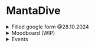 # MantaDive


<details>
  <summary>
    Filled google form @28.10.2024
  </summary>
  
  ### Group name*
  Manta Dive
  
  ### Game genre*
  Idle Game
  
  ### Core concept of your game*
  You control your Manta to dive underwater in a Dungeon Crawler-esque style with the goal of collecting resources and animal friends while making it back to your home base alive. The collected resources and items can then be spent / equipped to allow for deeper dives in future sessions.
  
  ### Gameplay (explain with an example please)*
  A "run" consists of one dive, starting either at the surface of the sea or later at a deeper point unlocked using meta progression. Along your dive towards deeper areas, you can encounter a multitude of different events. These events range from simple resource collection, obstacles, puzzles, interaction with different friendly sea creatures (eg. hand over some ressources to help them with a problem in return they help you in some way/ dont help them and get a negative outcome now or at a later point), all the way to fights that could end your run. At certain points, you can decide whether or not to push further into the depths hunting for rarer and stronger materials to upgrade your manta or to return to the surface, saving the progress gained in that dive and allowing for the use of the found resources.
  
  The maximum depth reached across all your runs can be displayed on a leaderboard to compare your accomplishments with other players. This could include items used in that run.
  
  ### Meta progression (explain with an example please)*
  The meta progression of the game is created through the upgrade system, usable items and animal friend expeditions to enable deeper dives in future runs. 
  
  Examples for possible upgrades can be the ability to start the session at a deeper depth, or increased health.
  Examples for possible items could be consumable items that prevent a bad event outcome once, or items that increase the number of resources you find.
  Animal friend expeditions will passively generate both resources and items at a lower rate even while the game is closed. 
  
  ### Asset requirements (if you need any 2D/3D/UI assets)*
  The assests required revolve mostly around the scenery and encountered events.
  
  Differents depths might use a different backgrounds to visualize the progress
  The ressources and creatures found need to have their on sprites
  To match the visuals different sound effect/music might be used to convay the events feel
  
  ### Anything else?
  -
</details>
<details>
  <summary>
    Moodboard (WIP)
  </summary>
  
  ![image](./moodboard/377ac0ac-9892-b6ff-2152-2dd754cf5ea3.jpeg)
  ![image](./moodboard/869a61947e07fd6e9d185796baf14174.jpg)
  ![image](./moodboard/cd1d10b6d98ddb8fce79fbba10dd5e30.jpg)
  ![image](./moodboard/pixel-art-1667513486.png)
</details>
<details>
  <summary>
    Events
  </summary>
  
```mermaid
graph TD;

newRun(((newRun))) --> start
start --> createEvent{{createEvent}}
createEvent --> battleEvent & ressourceEvent & encounterEvent & obstacleEvent & puzzleEvent

subgraph BattleEvent
  battleEvent --> battleEventOutcome{battleEventOutcome}
  battleEventOutcome --died--> endRun(((endRun)))
end

subgraph RessourceEvent
  ressourceEvent --risk?--> collectRessource[[collectRessource]]
end

subgraph ObstacleEvent
  obstacleEvent --> obstacleEventChoices{obstacleEventChoices}
  obstacleEventChoices --clear using item--> loseItem[looseItem]
  obstacleEventChoices --clear using workaround--> getNegativeEffect[getNegativeEffect]
end

subgraph EncounterEvent
  encounterEvent --> WIP-END1
end

subgraph PuzzleEvent
  puzzleEvent --> WIP-END2
end

battleEventOutcome ---> |survived| newEvent
collectRessource  ---> newEvent
loseItem --> newEvent
getNegativeEffect --> newEvent
newEvent ==> createEvent

```

  
</details>
